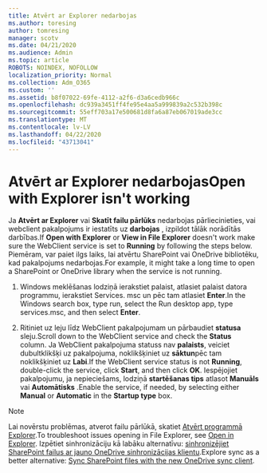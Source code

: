 ```yaml
---
title: Atvērt ar Explorer nedarbojas
ms.author: toresing
author: tomresing
manager: scotv
ms.date: 04/21/2020
ms.audience: Admin
ms.topic: article
ROBOTS: NOINDEX, NOFOLLOW
localization_priority: Normal
ms.collection: Adm_O365
ms.custom: ''
ms.assetid: b8f07022-69fe-4112-a2f6-d3a6cedb966c
ms.openlocfilehash: dc939a3451ff4fe95e4aa5a999839a2c532b398c
ms.sourcegitcommit: 55eff703a17e500681d8fa6a87eb067019ade3cc
ms.translationtype: MT
ms.contentlocale: lv-LV
ms.lasthandoff: 04/22/2020
ms.locfileid: "43713041"
---
```

# <a name="open-with-explorer-isnt-working"></a><span data-ttu-id="712f6-102">Atvērt ar Explorer nedarbojas</span><span class="sxs-lookup"><span data-stu-id="712f6-102">Open with Explorer isn't working</span></span>

<span data-ttu-id="712f6-103">Ja **Atvērt ar Explorer** vai **Skatīt failu pārlūks** nedarbojas pārliecinieties, vai webclient pakalpojums ir iestatīts uz **darbojas** , izpildot tālāk norādītās darbības.</span><span class="sxs-lookup"><span data-stu-id="712f6-103">If **Open with Explorer** or **View in File Explorer** doesn't work make sure the WebClient service is set to **Running** by following the steps below.</span></span> <span data-ttu-id="712f6-104">Piemēram, var paiet ilgs laiks, lai atvērtu SharePoint vai OneDrive bibliotēku, kad pakalpojums nedarbojas.</span><span class="sxs-lookup"><span data-stu-id="712f6-104">For example, it might take a long time to open a SharePoint or OneDrive library when the service is not running.</span></span> 
  
1. <span data-ttu-id="712f6-105">Windows meklēšanas lodziņā ierakstiet palaist, atlasiet palaist datora programmu, ierakstiet Services. msc un pēc tam atlasiet **Enter**.</span><span class="sxs-lookup"><span data-stu-id="712f6-105">In the Windows search box, type run, select the Run desktop app, type services.msc, and then select **Enter**.</span></span>
    
2. <span data-ttu-id="712f6-106">Ritiniet uz leju līdz WebClient pakalpojumam un pārbaudiet **statusa** sleju.</span><span class="sxs-lookup"><span data-stu-id="712f6-106">Scroll down to the WebClient service and check the **Status** column.</span></span> <span data-ttu-id="712f6-107">Ja WebClient pakalpojuma statuss nav **palaists**, veiciet dubultklikšķi uz pakalpojuma, noklikšķiniet uz **sāktun**pēc tam noklikšķiniet uz **Labi**.</span><span class="sxs-lookup"><span data-stu-id="712f6-107">If the WebClient service status is not **Running**, double-click the service, click **Start**, and then click **OK**.</span></span> <span data-ttu-id="712f6-108">Iespējojiet pakalpojumu, ja nepieciešams, lodziņā **startēšanas tips** atlasot **Manuāls** vai **Automātisks** .</span><span class="sxs-lookup"><span data-stu-id="712f6-108">Enable the service, if needed, by selecting either **Manual** or **Automatic** in the **Startup type** box.</span></span> 
    
> [!NOTE]
> <span data-ttu-id="712f6-109">Lai novērstu problēmas, atverot failu pārlūkā, skatiet [Atvērt programmā Explorer](https://go.microsoft.com/fwlink/?linkid=871665).</span><span class="sxs-lookup"><span data-stu-id="712f6-109">To troubleshoot issues opening in File Explorer, see [Open in Explorer](https://go.microsoft.com/fwlink/?linkid=871665).</span></span> <span data-ttu-id="712f6-110">Izpētiet sinhronizāciju kā labāku alternatīvu: [sinhronizējiet SharePoint failus ar jauno OneDrive sinhronizācijas klientu](https://go.microsoft.com/fwlink/?linkid=871666).</span><span class="sxs-lookup"><span data-stu-id="712f6-110">Explore sync as a better alternative: [Sync SharePoint files with the new OneDrive sync client](https://go.microsoft.com/fwlink/?linkid=871666).</span></span> 
  


